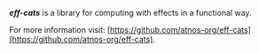 ***eff-cats*** is a library for computing with effects in a functional way. 

For more information visit: [https://github.com/atnos-org/eff-cats](https://github.com/atnos-org/eff-cats).
